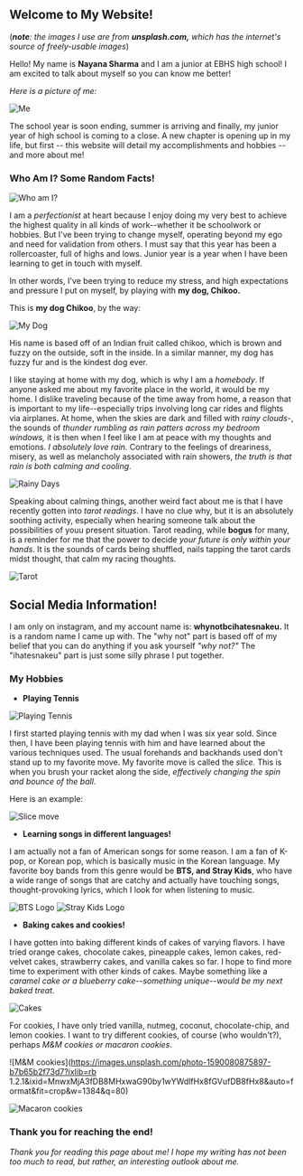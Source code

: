 ## Welcome to My Website!
(_**note**: the images I use are from **unsplash.com,** which has the internet's source of freely-usable images_)  

Hello! My name is **Nayana Sharma** and I am a junior at EBHS high school! I am excited to talk about myself so you can know me better!

_Here is a picture of me:_

![Me](https://static.wixstatic.com/media/ff19a8_6f5c601ad22845f784b257dc77d539bc~mv2.jpg/v1/fill/w_407,h_242,al_c,q_80,usm_0.66_1.00_0.01/IMG_0634_edited_edited.webp)

The school year is soon ending, summer is arriving and finally, my junior year of high school is coming to a close. A new chapter is opening up in my life, but first -- this website will detail my accomplishments and hobbies -- and more about me!


###                                                     Who Am I? Some Random Facts!
![Who am I?](https://images.unsplash.com/photo-1554497342-902a4f8da8ed?ixid=MnwxMjA3fDB8MHxwaG90by1wYWdlfHx8fGVufDB8fHx8&ixlib=rb-1.2.1&auto=format&fit=crop&w=3900&q=80)

I am a _perfectionist_ at heart because I enjoy doing my very best to achieve the highest quality in all kinds of work--whether it be schoolwork or hobbies. But I've been trying to change myself, operating beyond my ego and need for validation from others. I must say that this year has been a rollercoaster, full of highs and lows. Junior year is a year when I have been learning to get in touch with myself. 

In other words, I've been trying to reduce my stress, and high expectations and pressure I put on myself, by playing with **my dog, Chikoo.**

This is **my dog Chikoo**, by the way:

![My Dog](https://www.ebknows.com/wp-content/uploads/2019/09/cavachon-puppy.jpg)

His name is based off of an Indian fruit called chikoo, which is brown and fuzzy on the outside, soft in the inside. In a similar manner, my dog has fuzzy fur and is the kindest dog ever. 

I like staying at home with my dog, which is why I am a _homebody_. If anyone asked me about my favorite place in the world, it would be my home. I dislike traveling because of the time away from home, a reason that is important to my life--especially trips involving long car rides and flights via airplanes. At home, when the skies are dark and filled with _rainy clouds_-, the sounds of _thunder rumbling as rain patters across my bedroom windows,_ it is then when I feel like I am at peace with my thoughts and emotions. _I absolutely love rain._  Contrary to the feelings of dreariness, misery, as well as melancholy associated with rain showers, _the truth is that rain is both calming and cooling_. 

![Rainy Days](https://images.unsplash.com/photo-1564314968303-86c5df2b9a4c?ixid=MnwxMjA3fDB8MHxwaG90by1wYWdlfHx8fGVufDB8fHx8&ixlib=rb-1.2.1&auto=format&fit=crop&w=935&q=80)

Speaking about calming things, another weird fact about me is that I have recently gotten into _tarot readings_. I have no clue why, but it is an absolutely soothing activity, especially when hearing someone talk about the possibilities of youu present situation. Tarot reading, while **bogus** for many, is a reminder for me that the power to decide _your future is only within your hands_. It is the sounds of cards being shuffled, nails tapping the tarot cards midst thought, that calm my racing thoughts.

![Tarot](https://images.unsplash.com/photo-1607773709367-06b7a91f7e4a?ixid=MnwxMjA3fDB8MHxwaG90by1wYWdlfHx8fGVufDB8fHx8&ixlib=rb-1.2.1&auto=format&fit=crop&w=934&q=80)

## Social Media Information!
I am only on instagram, and my account name is: **whynotbcihatesnakeu.** 
It is a random name I came up with. The "why not" part is based off of my belief that you can do anything if you ask yourself _"why not?"_ The "ihatesnakeu" part is just some silly phrase I put together.

### My Hobbies

- **Playing Tennis**

![Playing Tennis](https://images.unsplash.com/photo-1558365849-6ebd8b0454b2?ixid=MnwxMjA3fDB8MHxwaG90by1wYWdlfHx8fGVufDB8fHx8&ixlib=rb-1.2.1&auto=format&fit=crop&w=934&q=80)

I first started playing tennis with my dad when I was six year sold. Since then, I have been playing tennis with him and have learned about the various techniques used. The usual forehands and backhands used don't stand up to my favorite move. My favorite move is called the _slice._ This is when you brush your racket along the side, _effectively changing the spin and bounce of the ball_. 

Here is an example:

![Slice move](https://media1.tenor.com/images/6251acbca0a00ee292544cebd3293e40/tenor.gif?itemid=18657032)

- **Learning songs in different languages!**

I am actually not a fan of American songs for some reason. I am a fan of K-pop, or Korean pop, which is basically music in the Korean language. My favorite boy bands from this genre would be **BTS, and Stray Kids**, who have a wide range of songs that are catchy and actually have touching songs, thought-provoking lyrics, which I look for when listening to music.

![BTS Logo](https://wallpaperaccess.com/full/3191385.jpg)
![Stray Kids Logo](https://i.pinimg.com/originals/88/12/72/881272bc899c59771fc6884f3c5a9347.jpg)

- **Baking cakes and cookies!**

I have gotten into baking different kinds of cakes of varying flavors. I have tried orange cakes, chocolate cakes, pineapple cakes, lemon cakes, red-velvet cakes, strawberry cakes, and vanilla cakes so far. I hope to find more time to experiment with other kinds of cakes. Maybe something like a _caramel cake or a blueberry cake--something unique--would be my next baked treat_.

![Cakes](https://images.unsplash.com/photo-1495147466023-ac5c588e2e94?ixid=MnwxMjA3fDB8MHxwaG90by1wYWdlfHx8fGVufDB8fHx8&ixlib=rb-1.2.1&auto=format&fit=crop&w=934&q=80)

For cookies, I have only tried vanilla, nutmeg, coconut, chocolate-chip, and lemon cookies. I want to try different cookies, of course (who wouldn't?), perhaps _M&M cookies or macaron cookies_. 

![M&M cookies](https://images.unsplash.com/photo-1590080875897-b7b65b2f73d7?ixlib=rb 1.2.1&ixid=MnwxMjA3fDB8MHxwaG90by1wYWdlfHx8fGVufDB8fHx8&auto=format&fit=crop&w=1384&q=80)

![Macaron cookies](https://images.unsplash.com/photo-1528503908550-8a048b6b4312?ixid=MnwxMjA3fDB8MHxwaG90by1wYWdlfHx8fGVufDB8fHx8&ixlib=rb-1.2.1&auto=format&fit=crop&w=934&q=80)

### Thank you for reaching the end!

_Thank you for reading this page about me! I hope my writing has not been too much to read, but rather, an interesting outlook about me._
